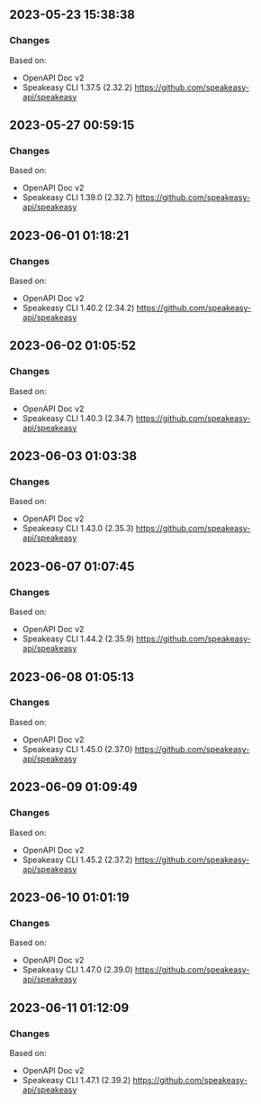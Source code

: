 

## 2023-05-23 15:38:38
### Changes
Based on:
- OpenAPI Doc v2 
- Speakeasy CLI 1.37.5 (2.32.2) https://github.com/speakeasy-api/speakeasy

## 2023-05-27 00:59:15
### Changes
Based on:
- OpenAPI Doc v2 
- Speakeasy CLI 1.39.0 (2.32.7) https://github.com/speakeasy-api/speakeasy

## 2023-06-01 01:18:21
### Changes
Based on:
- OpenAPI Doc v2 
- Speakeasy CLI 1.40.2 (2.34.2) https://github.com/speakeasy-api/speakeasy

## 2023-06-02 01:05:52
### Changes
Based on:
- OpenAPI Doc v2 
- Speakeasy CLI 1.40.3 (2.34.7) https://github.com/speakeasy-api/speakeasy

## 2023-06-03 01:03:38
### Changes
Based on:
- OpenAPI Doc v2 
- Speakeasy CLI 1.43.0 (2.35.3) https://github.com/speakeasy-api/speakeasy

## 2023-06-07 01:07:45
### Changes
Based on:
- OpenAPI Doc v2 
- Speakeasy CLI 1.44.2 (2.35.9) https://github.com/speakeasy-api/speakeasy

## 2023-06-08 01:05:13
### Changes
Based on:
- OpenAPI Doc v2 
- Speakeasy CLI 1.45.0 (2.37.0) https://github.com/speakeasy-api/speakeasy

## 2023-06-09 01:09:49
### Changes
Based on:
- OpenAPI Doc v2 
- Speakeasy CLI 1.45.2 (2.37.2) https://github.com/speakeasy-api/speakeasy

## 2023-06-10 01:01:19
### Changes
Based on:
- OpenAPI Doc v2 
- Speakeasy CLI 1.47.0 (2.39.0) https://github.com/speakeasy-api/speakeasy

## 2023-06-11 01:12:09
### Changes
Based on:
- OpenAPI Doc v2 
- Speakeasy CLI 1.47.1 (2.39.2) https://github.com/speakeasy-api/speakeasy